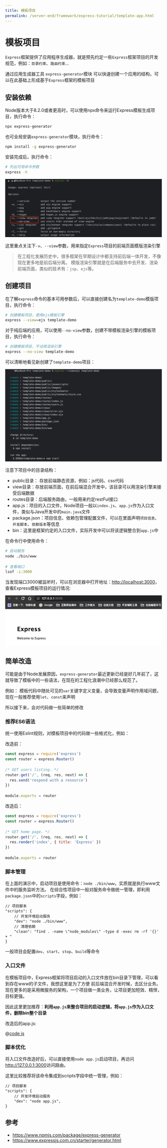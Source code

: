 ```yaml
---
title: 模板项目
permalink: /server-end/framework/express-tutorial/template-app.html
---
```


# 模板项目

`Express`框架提供了应用程序生成器，就是预先约定一些`Express`框架项目的开发规范，例如：`目录约束`、`路由约束`...

通过应用生成器工具 `express-generator`模块 可以快速创建一个应用的结构，可以在此基础上形成基于`Express`框架的模板项目

## 安装依赖

Node版本大于8.2.0或者更高时，可以使用npx命令来运行Express模板生成项目，执行命令：

```bash
npx express-generator
```

也可全局安装`express-generator`模块，执行命令：

```bash
npm install -g express-generator
```

安装完成后，执行命令：

```bash
# 列出可用命令参数
express -h
```

![可用命令参数](../images/express-cmd.png)

这里重点关注下`-v`、`--view`参数，用来指定`Express`项目的前端页面模版渲染引擎

> 在工程化发展历史中，很多框架在早期设计中都支持前后端一体开发，不像现在更多地是前后端分离。
> 模版渲染引擎就是在后端服务中去开发、渲染前端页面，类似的技术有：`jsp`、`ejs`等。

## 创建项目

在了解`express`命令的基本可用参数后，可以直接创建名为`template-demo`模版项目，执行命令：

```bash
# 创建模板项目，使用ejs模板引擎
express --view=ejs template-demo
```

对于纯后端的应用，可以使用`--no-view`参数，创建不带模板渲染引擎的模板项目，执行命令：

```bash
# 创建模板项目，不试用渲染引擎
express --no-view template-demo
```

可以清晰地看见新创建了`template-demo`项目：

![](../images/express-create.png)

注意下项目中的目录结构：

- public目录： 存放前端静态资源，例如：js代码、css代码
- view目录：存放前端页面，在前后端混合开发中，该目录可以用渲染引擎来接受后端数据
- routes目录：后端服务路由，一般用来约定restFul接口
- app.js：项目的入口文件，Node项目一般以`index.js`、`app.js`作为入口文件，类似与Java开发中的`main.java`文件
- package.json：项目信息、依赖包管理配置文件，可以在里面声明`项目信息`、`开发脚本`、`依赖版本`等信息
- bin：这里是框架约定的入口文件，实际开发中可以将该逻辑整合到`app.js`中

在命令行中使用命令：

```bash
# 启动服务
node ./bin/www

# 查看端口
lsof -i:3000
```

当发现端口3000被监听时，可以在浏览器中打开地址：<http://localhost:3000>，查看Express模板项目的运行情况:

![](../images/express-running.png)

## 简单改造

可能是由于Node发展原因，`express-generator`最近更新已经是好几年前了，这就导致了模板中的一些语法，在现在的工程化浪潮中已经那么规范了。

例如： 模板代码中随处可见的`var`关键字定义变量，会导致变量声明作用域问题，现在一般推荐使用`let`、`const`来声明

所以接下来，会对代码做一些简单的修改

### 推荐ES6语法

统一使用Eslint规则，对模板项目中的代码做一些格式化，例如：

改造前：

```js
const express = require('express')
const router = express.Router()

/* GET users listing. */
router.get('/', (req, res, next) => {
  res.send('respond with a resource')
})

module.exports = router
```

改造后：

```js
const express = require('express')
const router = express.Router()

/* GET home page. */
router.get('/', (req, res, next) => {
  res.render('index', { title: 'Express' })
})

module.exports = router
```

### 脚本管理

在上面的演示中，启动项目是使用命令：`node ./bin/www`，实质就是执行www文件中的服务监听方法。
在综合性项目中一般对服务命令做统一管理，即利用`package.json`中的`scripts`字段，例如：

```json5
// 项目脚本
"scripts": {
    // 开发环境启动服务
    "dev": "node ./bin/www",
    // 清理依赖
    "clean": "find . -name \"node_modules\" -type d -exec rm -rf '{}' + "
}
```

一般项目会配置`dev`、`start`、`stop`、`build`等命令

### 入口文件

在模板项目中，Express框架将项目启动的入口文件放在bin目录下管理，可以看到存在www的子文件，我想这里是为了方便
前后端混合开发时候，去区分业务。现在更多的是采用微服务的架构，一个项目做一类业务，让项目更加短效、精悍，目标更强。

因此这里更加推荐：**利用`app.js`来整合项目的启动逻辑，将`app.js`作为入口文件，删除bin整个目录**

改造后的app.js:

@[code js](@code/express/apps/template-demo/app.js)

### 脚本优化

将入口文件改造好后，可以直接使用`node app.js`启动项目，再访问<http://127.0.0.1:3000>访问路由。

这里比较推荐将该命令集成到scripts字段中统一管理，例如：

```json5
// 项目脚本
"scripts": {
    // 开发环境启动服务
    "dev": "node app.js",
}
```

## 参考

- <https://www.npmjs.com/package/express-generator>
- <https://www.expressjs.com.cn/starter/generator.html>
